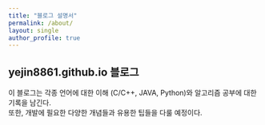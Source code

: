 ```yaml
---
title: "블로그 설명서"
permalink: /about/
layout: single
author_profile: true
---
```


## yejin8861.github.io 블로그
이 블로그는 각종 언어에 대한 이해 (C/C++, JAVA, Python)와 알고리즘 공부에 대한 기록을 남긴다.  
또한, 개발에 필요한 다양한 개념들과 유용한 팁들을 다룰 예정이다.  
